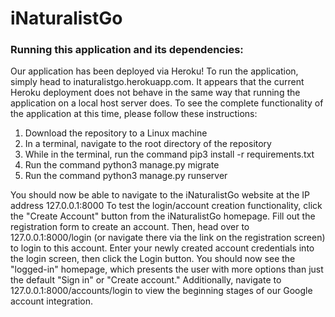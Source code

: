 # iNaturalistGo

### Running this application and its dependencies:
Our application has been deployed via Heroku! To run the application, simply head to inaturalistgo.herokuapp.com.
It appears that the current Heroku deployment does not behave in the same way that running the application on a local host server does. To see the complete
functionality of the application at this time, please follow these instructions:

1. Download the repository to a Linux machine
2. In a terminal, navigate to the root directory of the repository
3. While in the terminal, run the command pip3 install -r requirements.txt
4. Run the command python3 manage.py migrate
5. Run the command python3 manage.py runserver

You should now be able to navigate to the iNaturalistGo website at the IP address 127.0.0.1:8000
To test the login/account creation functionality, click the "Create Account" button from the iNaturalistGo homepage. Fill out the registration form to create
an account. Then, head over to 127.0.0.1:8000/login (or navigate there via the link on the registration screen) to login to this account. Enter your newly created
account credentials into the login screen, then click the Login button. You should now see the "logged-in" homepage, which presents the user with more options than
just the default "Sign in" or "Create account." Additionally, navigate to 127.0.0.1:8000/accounts/login to view the beginning stages of our Google account
integration.


